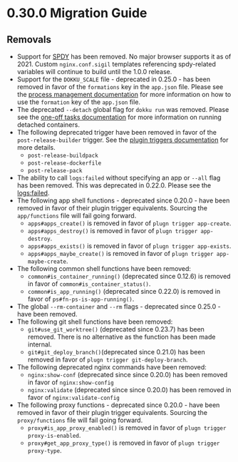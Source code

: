# 0.30.0 Migration Guide

## Removals

- Support for [SPDY](https://en.wikipedia.org/wiki/SPDY) has been removed. No major browser supports it as of 2021. Custom `nginx.conf.sigil` templates referencing spdy-related variables will continue to build until the 1.0.0 release.
- Support for the `DOKKU_SCALE` file - deprecated in 0.25.0 - has been removed in favor of the `formations` key in the `app.json` file. Please see the [process management documentation](/docs/processes/process-management.md#manually-managing-process-scaling) for more information on how to use the `formation` key of the `app.json` file.
- The deprecated `--detach` global flag for `dokku run` was removed. Please see the [one-off tasks documentation](/docs/processes/one-off-tasks.md#running-a-detached-container) for more information on running detached containers.
- The following deprecated trigger have been removed in favor of the `post-release-builder` trigger. See the [plugin triggers documentation](https://dokku.com/docs/development/plugin-triggers/#post-release-builder) for more details.
    - `post-release-buildpack`
    - `post-release-dockerfile`
    - `post-release-pack`
- The ability to call `logs:failed` without specifying an app or `--all` flag has been removed. This was deprecated in 0.22.0. Please see the [logs:failed](/docs/deployment/logs.md#failed-deploy-logs).
- The following app shell functions - deprecated since 0.20.0 - have been removed in favor of their plugin trigger equivalents. Sourcing the `app/functions` file will fail going forward.
    - `apps#apps_create()` is removed in favor of `plugn trigger app-create`.
    - `apps#apps_destroy()` is removed in favor of `plugn trigger app-destroy`.
    - `apps#apps_exists()` is removed in favor of `plugn trigger app-exists`.
    - `apps#apps_maybe_create()` is removed in favor of `plugn trigger app-maybe-create`.
- The following common shell functions have been removed:
    - `common#is_container_running()` (deprecated since 0.12.6) is removed in favor of `common#is_container_status()`.
    - `common#is_app_running()` (deprecated since 0.22.0) is removed in favor of `ps#fn-ps-is-app-running()`.
- The global `--rm-container` and `--rm` flags - deprecated since 0.25.0 - have been removed.
- The following git shell functions have been removed:
    - `git#use_git_worktree()` (deprecated since 0.23.7) has been removed. There is no alternative as the function has been made internal.
    - `git#git_deploy_branch()`(deprecated since 0.21.0) has been removed in favor of `plugn trigger git-deploy-branch`.
- The following deprecated nginx commands have been removed:
    - `nginx:show-conf` (deprecated since since 0.20.0) has been removed in favor of `nginx:show-config`
    - `nginx:validate` (deprecated since since 0.20.0) has been removed in favor of `nginx:validate-config`
- The following proxy functions - deprecated since 0.20.0 - have been removed in favor of their plugin trigger equivalents. Sourcing the `proxy/functions` file will fail going forward.
    - `proxy#is_app_proxy_enabled()` is removed in favor of `plugn trigger proxy-is-enabled`.
    - `proxy#get_app_proxy_type()` is removed in favor of `plugn trigger proxy-type`.
